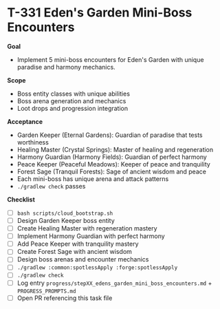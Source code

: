 # T-331 Eden's Garden Mini-Boss Encounters

**Goal**

- Implement 5 mini-boss encounters for Eden's Garden with unique paradise and harmony mechanics.

**Scope**

- Boss entity classes with unique abilities
- Boss arena generation and mechanics
- Loot drops and progression integration

**Acceptance**

- Garden Keeper (Eternal Gardens): Guardian of paradise that tests worthiness
- Healing Master (Crystal Springs): Master of healing and regeneration
- Harmony Guardian (Harmony Fields): Guardian of perfect harmony
- Peace Keeper (Peaceful Meadows): Keeper of peace and tranquility
- Forest Sage (Tranquil Forests): Sage of ancient wisdom and peace
- Each mini-boss has unique arena and attack patterns
- `./gradlew check` passes

**Checklist**

- [ ] `bash scripts/cloud_bootstrap.sh`
- [ ] Design Garden Keeper boss entity
- [ ] Create Healing Master with regeneration mastery
- [ ] Implement Harmony Guardian with perfect harmony
- [ ] Add Peace Keeper with tranquility mastery
- [ ] Create Forest Sage with ancient wisdom
- [ ] Design boss arenas and encounter mechanics
- [ ] `./gradlew :common:spotlessApply :forge:spotlessApply`
- [ ] `./gradlew check`
- [ ] Log entry `progress/stepXX_edens_garden_mini_boss_encounters.md` + `PROGRESS_PROMPTS.md`
- [ ] Open PR referencing this task file
